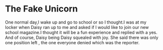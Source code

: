 # The Fake Unicorn
One normal day,I wake up and go to school or so I thought.I was at my locker when Daisy ran up to me and asked if I would like to join our new school magazine.I thought it will be a fun experience and replied with a yes. And of course, Daisy being Daisy squealed with joy. She said there was only one position left , the one everyone denied which was the reporter.

